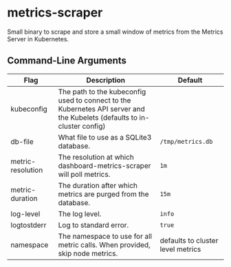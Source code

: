 # metrics-scraper

Small binary to scrape and store a small window of metrics from the Metrics Server in Kubernetes.

## Command-Line Arguments
| Flag  | Description  | Default  |
|---|---|---|
| kubeconfig  | The path to the kubeconfig used to connect to the Kubernetes API server and the Kubelets (defaults to in-cluster config)  |  |
| db-file  | What file to use as a SQLite3 database.  |  `/tmp/metrics.db` |
| metric-resolution | The resolution at which dashboard-metrics-scraper will poll metrics.  | `1m` |
| metric-duration | The duration after which metrics are purged from the database. | `15m` |
| log-level | The log level. | `info` |
| logtostderr | Log to standard error. | `true` |
| namespace | The namespace to use for all metric calls. When provided, skip node metrics. | defaults to cluster level metrics |


